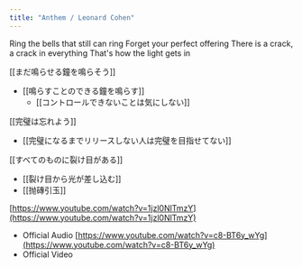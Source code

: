 ```yaml
---
title: "Anthem / Leonard Cohen"
---
```


Ring the bells that still can ring
Forget your perfect offering
There is a crack, a crack in everything
That's how the light gets in

[[まだ鳴らせる鐘を鳴らそう]]
- [[鳴らすことのできる鐘を鳴らす]]
    - [[コントロールできないことは気にしない]]

[[完璧は忘れよう]]
- [[完璧になるまでリリースしない人は完璧を目指せてない]]

[[すべてのものに裂け目がある]]
- [[裂け目から光が差し込む]]
- [[抛磚引玉]]

[https://www.youtube.com/watch?v=1jzl0NlTmzY](https://www.youtube.com/watch?v=1jzl0NlTmzY)
- Official Audio
[https://www.youtube.com/watch?v=c8-BT6y_wYg](https://www.youtube.com/watch?v=c8-BT6y_wYg)
- Official Video
